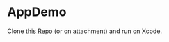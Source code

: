 # AppDemo
Clone [this Repo](https://github.com/quochn-RisingStar/AppDemo)  (or on attachment) and run on Xcode.
